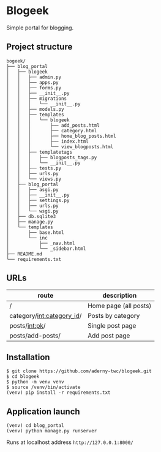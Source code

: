 # Blogeek

Simple portal for blogging.

## Project structure

```
bogeek/
├── blog_portal
│   ├── blogeek
│   │   ├── admin.py
│   │   ├── apps.py
│   │   ├── forms.py
│   │   ├── __init__.py
│   │   ├── migrations
│   │   │   └── __init__.py
│   │   ├── models.py
│   │   ├── templates
│   │   │   └── blogeek
│   │   │       ├── add_posts.html
│   │   │       ├── category.html
│   │   │       ├── home_blog_posts.html
│   │   │       ├── index.html
│   │   │       └── view_blogposts.html
│   │   ├── templatetags
│   │   │   ├── blogposts_tags.py
│   │   │   └── __init__.py
│   │   ├── tests.py
│   │   ├── urls.py
│   │   └── views.py
│   ├── blog_portal
│   │   ├── asgi.py
│   │   ├── __init__.py
│   │   ├── settings.py
│   │   ├── urls.py
│   │   └── wsgi.py
│   ├── db.sqlite3
│   ├── manage.py
│   └── templates
│       ├── base.html
│       └── inc
│           ├── _nav.html
│           └── _sidebar.html
├── README.md
└── requirements.txt
```

## URLs

| route                       | description           |
| --------------------------- | --------------------- |
| /                           | Home page (all posts) |
| category/<int:category_id>/ | Posts by category     |
| posts/<int:pk>/             | Single post page      |
| posts/add-posts/            | Add post page         |

## Installation

```
$ git clone https://github.com/aderny-twc/blogeek.git
$ cd blogeek
$ python -m venv venv
$ source /venv/bin/activate
(venv) pip install -r requirements.txt
```

## Application launch

```
(venv) cd blog_portal
(venv) python manage.py runserver
```

Runs at localhost address `http://127.0.0.1:8000/`